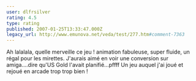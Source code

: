 ```yaml
---
user: dlfrsilver
rating: 4.5
type: rating
published: 2007-01-25T13:33:47.000Z
legacy_url: http://www.emunova.net/veda/test/277.htm#comment-7363
---
```

Ah lalalala, quelle merveille ce jeu ! animation fabuleuse, super fluide, un régal pour les mirettes. J'aurais aimé en voir une conversion sur amiga....dire qu'US Gold l'avait planifié...pffff
Un jeu auquel j'ai joué et rejoué en arcade trop trop bien !